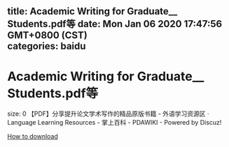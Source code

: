 
title: Academic Writing for Graduate__ Students.pdf等
date: Mon Jan 06 2020 17:47:56 GMT+0800 (CST)    
categories: baidu
---

# Academic Writing for Graduate__ Students.pdf等
size: 0
 【PDF】分享提升论文学术写作的精品原版书籍 - 外语学习资源区 · Language Learning Resources - 掌上百科 - PDAWIKI - Powered by Discuz!
 

[How to download](https://bpcam.bemobtrk.com/go/2ceec3aa-1ca2-46d6-b9ff-aaa5c184517c?jno=1358)
